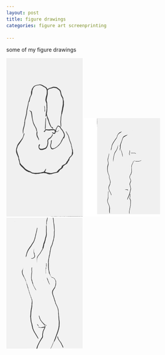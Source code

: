 ```yaml
---
layout: post
title: figure drawings
categories: figure art screenprinting

---
```


some of my figure drawings

<img src="/assets/images/otl/2.png" width="40%">
<img src="/assets/images/otl/1.png" width="40%">
<img src="/assets/images/otl/3.png" width="40%">
